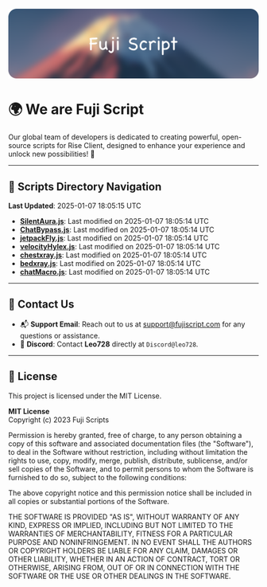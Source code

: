 ![Banner](.github/b.webp)

# 🌍 **We are Fuji Script**

Our global team of developers is dedicated to creating powerful, open-source scripts for Rise Client, designed to enhance your experience and unlock new possibilities! 🌟

---
<!-- SCRIPTS_NAVIGATION_START -->
## 📂 **Scripts Directory Navigation**

**Last Updated**: 2025-01-07 18:05:15 UTC

- **[SilentAura.js](scripts/SilentAura.js)**: Last modified on 2025-01-07 18:05:14 UTC
- **[ChatBypass.js](scripts/ChatBypass.js)**: Last modified on 2025-01-07 18:05:14 UTC
- **[jetpackFly.js](scripts/jetpackFly.js)**: Last modified on 2025-01-07 18:05:14 UTC
- **[velocityHylex.js](scripts/velocityHylex.js)**: Last modified on 2025-01-07 18:05:14 UTC
- **[chestxray.js](scripts/chestxray.js)**: Last modified on 2025-01-07 18:05:14 UTC
- **[bedxray.js](scripts/bedxray.js)**: Last modified on 2025-01-07 18:05:14 UTC
- **[chatMacro.js](scripts/chatMacro.js)**: Last modified on 2025-01-07 18:05:14 UTC

<!-- SCRIPTS_NAVIGATION_END -->

---

## 💬 **Contact Us**  
- 📬 **Support Email**: Reach out to us at [support@fujiscript.com](mailto:support@fujiscript.com) for any questions or assistance.  
- 💬 **Discord**: Contact **Leo728** directly at `Discord@leo728`.

---

## 📜 **License**

This project is licensed under the MIT License.  

**MIT License**  
Copyright (c) 2023 Fuji Scripts  

Permission is hereby granted, free of charge, to any person obtaining a copy of this software and associated documentation files (the "Software"), to deal in the Software without restriction, including without limitation the rights to use, copy, modify, merge, publish, distribute, sublicense, and/or sell copies of the Software, and to permit persons to whom the Software is furnished to do so, subject to the following conditions:  

The above copyright notice and this permission notice shall be included in all copies or substantial portions of the Software.  

THE SOFTWARE IS PROVIDED "AS IS", WITHOUT WARRANTY OF ANY KIND, EXPRESS OR IMPLIED, INCLUDING BUT NOT LIMITED TO THE WARRANTIES OF MERCHANTABILITY, FITNESS FOR A PARTICULAR PURPOSE AND NONINFRINGEMENT. IN NO EVENT SHALL THE AUTHORS OR COPYRIGHT HOLDERS BE LIABLE FOR ANY CLAIM, DAMAGES OR OTHER LIABILITY, WHETHER IN AN ACTION OF CONTRACT, TORT OR OTHERWISE, ARISING FROM, OUT OF OR IN CONNECTION WITH THE SOFTWARE OR THE USE OR OTHER DEALINGS IN THE SOFTWARE.  
